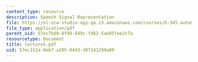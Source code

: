 ```yaml
---
content_type: resource
description: Speech Signal Representation
file: https://ol-ocw-studio-app-qa.s3.amazonaws.com/courses/6-345-automatic-speech-recognition-spring-2003/57ec152a0eb7a2050443307141299a09_lecture5.pdf
file_type: application/pdf
parent_uid: 57ec7bd9-8fd9-649c-fd62-5ae85fee2c7a
resourcetype: Document
title: lecture5.pdf
uid: 57ec152a-0eb7-a205-0443-307141299a09
---
```

